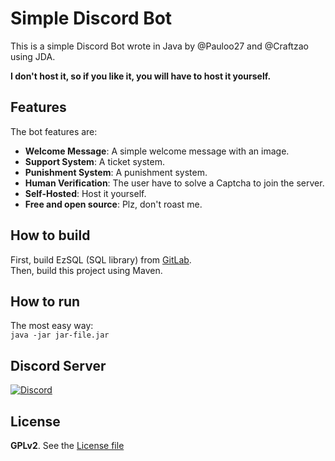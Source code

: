 # Simple Discord Bot

This is a simple Discord Bot wrote in Java by @Pauloo27 and @Craftzao using JDA.  

**I don't host it, so if you like it, you will have to host it yourself.**


## Features
The bot features are:

- **Welcome Message**:  A simple welcome message with an image.  
- **Support System**: A ticket system.  
- **Punishment System**: A punishment system.  
- **Human Verification**: The user have to solve a Captcha to join the server.  
- **Self-Hosted**: Host it yourself.  
- **Free and open source**: Plz, don't roast me.  


## How to build
First, build EzSQL (SQL library) from [GitLab](https://gitlab.com/Pauloo27/EzSQL).  
Then, build this project using Maven.

## How to run
The most easy way:  
`java -jar jar-file.jar`

## Discord Server
[![Discord](https://discordapp.com/api/guilds/317108460359516160/embed.png?style=banner4)](https://discord.gg/5wjHmcQ)

## License
**GPLv2**. See the [License file](./LICENCE)
